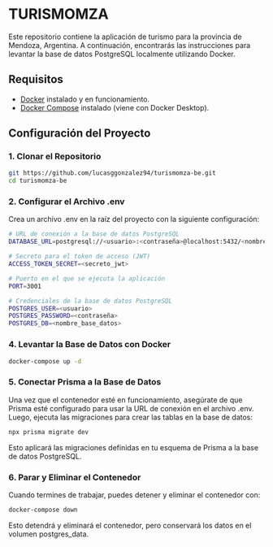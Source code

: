 # TURISMOMZA

Este repositorio contiene la aplicación de turismo para la provincia de Mendoza, Argentina. A continuación, encontrarás las instrucciones para levantar la base de datos PostgreSQL localmente utilizando Docker.

## Requisitos

- [Docker](https://docs.docker.com/get-docker/) instalado y en funcionamiento.
- [Docker Compose](https://docs.docker.com/compose/install/) instalado (viene con Docker Desktop).

## Configuración del Proyecto

### 1. Clonar el Repositorio

```bash
git https://github.com/lucasggonzalez94/turismomza-be.git
cd turismomza-be
```

### 2. Configurar el Archivo .env

Crea un archivo .env en la raíz del proyecto con la siguiente configuración:

```bash
# URL de conexión a la base de datos PostgreSQL
DATABASE_URL=postgresql://<usuario>:<contraseña>@localhost:5432/<nombre_base_datos>

# Secreto para el token de acceso (JWT)
ACCESS_TOKEN_SECRET=<secreto_jwt>

# Puerto en el que se ejecuta la aplicación
PORT=3001

# Credenciales de la base de datos PostgreSQL
POSTGRES_USER=<usuario>
POSTGRES_PASSWORD=<contraseña>
POSTGRES_DB=<nombre_base_datos>
```

### 4. Levantar la Base de Datos con Docker

```bash
docker-compose up -d
```

### 5. Conectar Prisma a la Base de Datos

Una vez que el contenedor esté en funcionamiento, asegúrate de que Prisma esté configurado para usar la URL de conexión en el archivo .env. Luego, ejecuta las migraciones para crear las tablas en la base de datos:

```bash
npx prisma migrate dev
```

Esto aplicará las migraciones definidas en tu esquema de Prisma a la base de datos PostgreSQL.

### 6. Parar y Eliminar el Contenedor

Cuando termines de trabajar, puedes detener y eliminar el contenedor con:

```bash
docker-compose down
```

Esto detendrá y eliminará el contenedor, pero conservará los datos en el volumen postgres_data.
